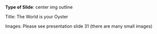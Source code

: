 **Type of Slide**: center img outline

Title: The World is your Oyster

Images: Please see presentation slide 31 (there are many small images)